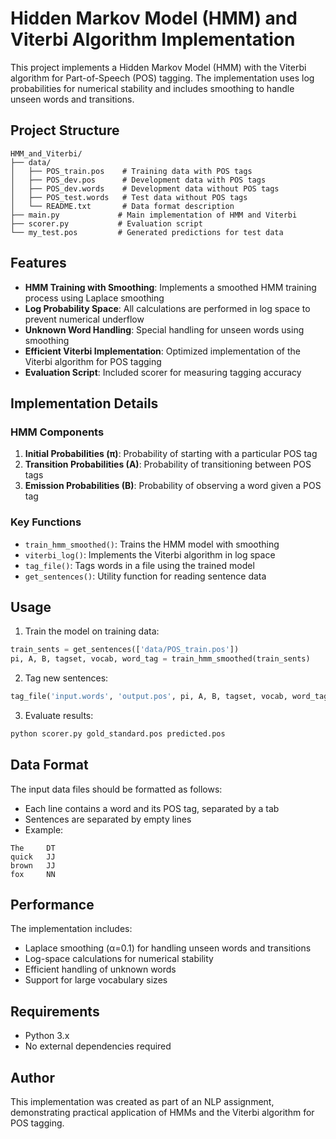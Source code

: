 # Hidden Markov Model (HMM) and Viterbi Algorithm Implementation

This project implements a Hidden Markov Model (HMM) with the Viterbi algorithm for Part-of-Speech (POS) tagging. The implementation uses log probabilities for numerical stability and includes smoothing to handle unseen words and transitions.

## Project Structure

```
HMM_and_Viterbi/
├── data/
│   ├── POS_train.pos    # Training data with POS tags
│   ├── POS_dev.pos      # Development data with POS tags
│   ├── POS_dev.words    # Development data without POS tags
│   ├── POS_test.words   # Test data without POS tags
│   └── README.txt       # Data format description
├── main.py             # Main implementation of HMM and Viterbi
├── scorer.py           # Evaluation script
└── my_test.pos         # Generated predictions for test data
```

## Features

- **HMM Training with Smoothing**: Implements a smoothed HMM training process using Laplace smoothing
- **Log Probability Space**: All calculations are performed in log space to prevent numerical underflow
- **Unknown Word Handling**: Special handling for unseen words using smoothing
- **Efficient Viterbi Implementation**: Optimized implementation of the Viterbi algorithm for POS tagging
- **Evaluation Script**: Included scorer for measuring tagging accuracy

## Implementation Details

### HMM Components

1. **Initial Probabilities (π)**: Probability of starting with a particular POS tag
2. **Transition Probabilities (A)**: Probability of transitioning between POS tags
3. **Emission Probabilities (B)**: Probability of observing a word given a POS tag

### Key Functions

- `train_hmm_smoothed()`: Trains the HMM model with smoothing
- `viterbi_log()`: Implements the Viterbi algorithm in log space
- `tag_file()`: Tags words in a file using the trained model
- `get_sentences()`: Utility function for reading sentence data

## Usage

1. Train the model on training data:
```python
train_sents = get_sentences(['data/POS_train.pos'])
pi, A, B, tagset, vocab, word_tag = train_hmm_smoothed(train_sents)
```

2. Tag new sentences:
```python
tag_file('input.words', 'output.pos', pi, A, B, tagset, vocab, word_tag)
```

3. Evaluate results:
```bash
python scorer.py gold_standard.pos predicted.pos
```

## Data Format

The input data files should be formatted as follows:
- Each line contains a word and its POS tag, separated by a tab
- Sentences are separated by empty lines
- Example:
```
The     DT
quick   JJ
brown   JJ
fox     NN
```

## Performance

The implementation includes:
- Laplace smoothing (α=0.1) for handling unseen words and transitions
- Log-space calculations for numerical stability
- Efficient handling of unknown words
- Support for large vocabulary sizes

## Requirements

- Python 3.x
- No external dependencies required

## Author

This implementation was created as part of an NLP assignment, demonstrating practical application of HMMs and the Viterbi algorithm for POS tagging. 